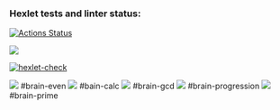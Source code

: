 ### Hexlet tests and linter status:
[![Actions Status](https://github.com/dannygrech/python-project-lvl1/workflows/hexlet-check/badge.svg)](https://github.com/dannygrech/python-project-lvl1/actions)

<a href="https://codeclimate.com/github/dannygrech/python-project-lvl1/maintainability"><img src="https://api.codeclimate.com/v1/badges/acd09268e93168993108/maintainability" /></a>

[![hexlet-check](https://github.com/dannygrech/python-project-lvl1/actions/workflows/hexlet-check.yml/badge.svg)](https://github.com/dannygrech/python-project-lvl1/actions/workflows/hexlet-check.yml)


<a href="https://asciinema.org/a/LeP2c4hdhqzFoZyO4yWJDRKOE" target="_blank"><img src="https://asciinema.org/a/LeP2c4hdhqzFoZyO4yWJDRKOE.svg" /></a> #brain-even
<a href="https://asciinema.org/a/AUkastTMYTVd8V7o7o6Iha1mj" target="_blank"><img src="https://asciinema.org/a/AUkastTMYTVd8V7o7o6Iha1mj.svg" /></a> #bain-calc
<a href="https://asciinema.org/a/oa6aZkjq2GVx0fwXv7lr1J97f" target="_blank"><img src="https://asciinema.org/a/oa6aZkjq2GVx0fwXv7lr1J97f.svg" /></a> #brain-gcd
<a href="https://asciinema.org/a/NGIXuZjkUyLCry1QHtvz72JpE" target="_blank"><img src="https://asciinema.org/a/NGIXuZjkUyLCry1QHtvz72JpE.svg" /></a> #brain-progression
<a href="https://asciinema.org/a/K2L2O3ldbaX2mV8Nu1YQWvmay" target="_blank"><img src="https://asciinema.org/a/K2L2O3ldbaX2mV8Nu1YQWvmay.svg" /></a> #brain-prime

